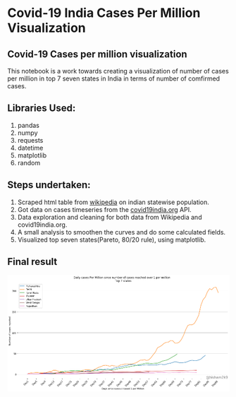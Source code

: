 # Covid-19 India Cases Per Million Visualization
## Covid-19 Cases per million visualization

This notebook is a work towards creating a visualization of number of cases per million in top 7 seven states in India in terms of number of comfirmed cases.

## Libraries Used:
1. pandas
2. numpy
3. requests
4. datetime
5. matplotlib
6. random

## Steps undertaken:
1. Scraped html table from [wikipedia](https://en.wikipedia.org/wiki/List_of_states_and_union_territories_of_India_by_population) on indian statewise population.
2. Got data on cases timeseries from the [covid19india.org](http://api.covid19india.org/) API.
3. Data exploration and cleaning for both data from Wikipedia and covid19india.org.
4. A small analysis to smoothen the curves and do some calculated fields.
5. Visualized top seven states(Pareto, 80/20 rule), using matplotlib.

## Final result
![image info](https://github.com/hisham2k9/covid_cpm_india/blob/master/cpm.png?raw=true)
